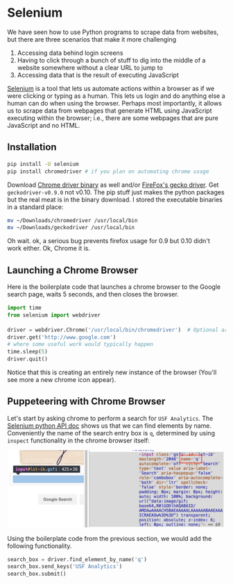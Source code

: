 # Selenium 

We have seen how to use Python programs to scrape data from websites, but there are three scenarios that make it more challenging

1. Accessing data behind login screens
2.  Having to click through a bunch of stuff to dig into the middle of a website somewhere without a clear URL to jump to
3. Accessing data that is the result of executing JavaScript

[Selenium](http://www.seleniumhq.org/) is a tool that lets us automate actions within a browser as if we were clicking or typing as a human. This lets us login and do anything else a human can do when using the browser. Perhaps most importantly, it allows us to scrape data from webpages that generate HTML using JavaScript executing within the browser; i.e., there are some webpages that are pure JavaScript and no HTML.

## Installation

```bash
pip install -U selenium
pip install chromedriver # if you plan on automating chrome usage
```

Download [Chrome driver binary](https://sites.google.com/a/chromium.org/chromedriver/downloads) as well and/or [FireFox's gecko driver](https://github.com/mozilla/geckodriver/releases). Get `geckodriver-v0.9.0` not v0.10. The pip stuff just makes the python packages but the real meat is in the binary download. I stored the executable binaries in a standard place:

```bash
mv ~/Downloads/chromedriver /usr/local/bin
mv ~/Downloads/geckodriver /usr/local/bin
```

Oh wait. ok, a serious bug prevents firefox usage for 0.9 but 0.10 didn't work either. Ok, Chrome it is. 

## Launching a Chrome Browser

Here is the boilerplate code that launches a chrome browser to the Google search page, waits 5 seconds, and then closes the browser.

```python
import time
from selenium import webdriver

driver = webdriver.Chrome('/usr/local/bin/chromedriver')  # Optional argument, if not specified will search path.
driver.get('http://www.google.com')
# where some useful work would typically happen
time.sleep(5)
driver.quit()
```

Notice that this is creating an entirely new instance of the browser (You'll see more a new chrome icon appear).

## Puppeteering with Chrome Browser

Let's start by asking chrome to perform a search for `USF Analytics`. The
[Selenium python API doc](http://selenium-python.readthedocs.io/locating-elements.html#locating-elements) shows us that we can find elements by name. Conveniently the name of the search entry box is `q`, determined by using `inspect` functionality in the chrome browser itself:

<img src=figures/google-searchbox.png width=500>

Using the boilerplate code from the previous section, we would add the following functionality.

```python
search_box = driver.find_element_by_name('q')
search_box.send_keys('USF Analytics')
search_box.submit()
```